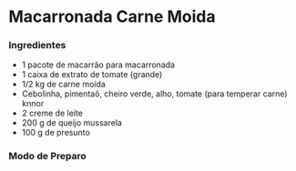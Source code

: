 # Macarronada Carne Moida

### Ingredientes

- 1 pacote de macarrão para macarronada
- 1 caixa de extrato de tomate (grande)
- 1/2 kg de carne moída
- Cebolinha, pimentaõ, cheiro verde, alho, tomate (para temperar carne) knnor
- 2 creme de leite
- 200 g de queijo mussarela
- 100 g de presunto



### Modo de Preparo